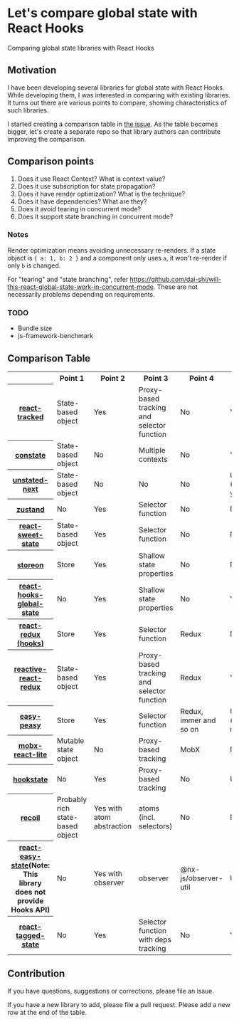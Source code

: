 # Let's compare global state with React Hooks

Comparing global state libraries with React Hooks

## Motivation

I have been developing several libraries for global state with React Hooks.
While developing them, I was interested in comparing with existing libraries.
It turns out there are various points to compare,
showing characteristics of such libraries.

I started creating a comparison table in
[the issue](https://github.com/dai-shi/react-tracked/issues/1).
As the table becomes bigger, let's create a separate repo
so that library authors can contribute improving the comparison.

## Comparison points

1. Does it use React Context? What is context value?
2. Does it use subscription for state propagation?
3. Does it have render optimization? What is the technique?
4. Does it have dependencies? What are they?
5. Does it avoid tearing in concurrent mode?
6. Does it support state branching in concurrent mode?

### Notes

Render optimization means avoiding unnecessary re-renders.
If a state object is `{ a: 1, b: 2 }` and a component only uses `a`,
it won't re-render if only `b` is changed.

For "tearing" and "state branching", refer
<https://github.com/dai-shi/will-this-react-global-state-work-in-concurrent-mode>.
These are not necessarily problems depending on requirements.

### TODO

- Bundle size
- js-framework-benchmark

## Comparison Table

<table>

<tr>
<th></th>
<th>Point 1</th>
<th>Point 2</th>
<th>Point 3</th>
<th>Point 4</th>
<th>Point 5</th>
<th>Point 6</th>
</tr>


<tr>
<th><a href="https://github.com/dai-shi/react-tracked">react-tracked</a></th>
<td>State-based object</td>
<td>Yes</td>
<td>Proxy-based tracking and selector function</td>
<td>No</td>
<td>Yes</td>
<td>Yes</td>
</tr>


<tr>
<th><a href="https://github.com/diegohaz/constate">constate</a></th>
<td>State-based object</td>
<td>No</td>
<td>Multiple contexts</td>
<td>No</td>
<td>Yes</td>
<td>Yes</td>
</tr>


<tr>
<th><a href="https://github.com/jamiebuilds/unstated-next">unstated-next</a></th>
<td>State-based object</td>
<td>No</td>
<td>No</td>
<td>No</td>
<td>Unknown (maybe yes)</td>
<td>Unknown (maybe yes)</td>
</tr>


<tr>
<th><a href="https://github.com/react-spring/zustand">zustand</a></th>
<td>No</td>
<td>Yes</td>
<td>Selector function</td>
<td>No</td>
<td>No</td>
<td>No</td>
</tr>


<tr>
<th><a href="https://github.com/atlassian/react-sweet-state">react-sweet-state</a></th>
<td>State-based object</td>
<td>Yes</td>
<td>Selector function</td>
<td>No</td>
<td>No</td>
<td>No</td>
</tr>


<tr>
<th><a href="https://github.com/storeon/storeon">storeon</a></th>
<td>Store</td>
<td>Yes</td>
<td>Shallow state properties</td>
<td>No</td>
<td>No</td>
<td>No</td>
</tr>


<tr>
<th><a href="https://github.com/dai-shi/react-hooks-global-state">react-hooks-global-state</a></th>
<td>No</td>
<td>Yes</td>
<td>Shallow state properties</td>
<td>No</td>
<td>Yes</td>
<td>No</td>
</tr>


<tr>
<th><a href="https://github.com/reduxjs/react-redux">react-redux (hooks)</a></th>
<td>Store</td>
<td>Yes</td>
<td>Selector function</td>
<td>Redux</td>
<td>No</td>
<td>No</td>
</tr>


<tr>
<th><a href="https://github.com/dai-shi/reactive-react-redux">reactive-react-redux</a></th>
<td>State-based object</td>
<td>Yes</td>
<td>Proxy-based tracking and selector function</td>
<td>Redux</td>
<td>Yes</td>
<td>No</td>
</tr>


<tr>
<th><a href="https://github.com/ctrlplusb/easy-peasy">easy-peasy</a></th>
<td>Store</td>
<td>Yes</td>
<td>Selector function</td>
<td>Redux, immer and so on</td>
<td>Unknown (maybe no)</td>
<td>Unknown (maybe no)</td>
</tr>


<tr>
<th><a href="https://github.com/mobxjs/mobx-react-lite">mobx-react-lite</a></th>
<td>Mutable state object</td>
<td>No</td>
<td>Proxy-based tracking</td>
<td>MobX</td>
<td>No</td>
<td>No</td>
</tr>


<tr>
<th><a href="https://github.com/avkonst/hookstate">hookstate</a></th>
<td>No</td>
<td>Yes</td>
<td>Proxy-based tracking</td>
<td>No</td>
<td>Unknown</td>
<td>Unknown</td>
</tr>


<tr>
<th><a href="https://github.com/facebookexperimental/Recoil">recoil</a></th>
<td>Probably rich state-based object</td>
<td>Yes with atom abstraction</td>
<td>atoms (incl. selectors)</td>
<td>No</td>
<td>Not yet</td>
<td>Not yet</td>
</tr>


<tr>
<th><a href="https://github.com/RisingStack/react-easy-state">react-easy-state</a>(Note: This library does not provide Hooks API)</th>
<td>No</td>
<td>Yes with observer</td>
<td>observer</td>
<td>@nx-js/observer-util</td>
<td>Unknown</td>
<td>Unknown</td>
</tr>


<tr>
<th><a href="https://github.com/oleggrishechkin/react-tagged-state">react-tagged-state</a></th>
<td>No</td>
<td>Yes</td>
<td>Selector function with deps tracking</td>
<td>No</td>
<td>Yes</td>
<td>No</td>
</tr>


</table>

## Contribution

If you have questions, suggestions or corrections, please file an issue.

If you have a new library to add, please file a pull request. Please add a new row at the end of the table.
